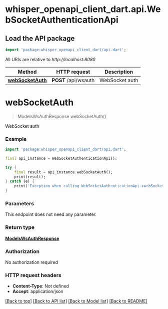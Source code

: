 # whisper_openapi_client_dart.api.WebSocketAuthenticationApi

## Load the API package
```dart
import 'package:whisper_openapi_client_dart/api.dart';
```

All URIs are relative to *http://localhost:8080*

Method | HTTP request | Description
------------- | ------------- | -------------
[**webSocketAuth**](WebSocketAuthenticationApi.md#websocketauth) | **POST** /api/wsauth | WebSocket auth


# **webSocketAuth**
> ModelsWsAuthResponse webSocketAuth()

WebSocket auth

### Example
```dart
import 'package:whisper_openapi_client_dart/api.dart';

final api_instance = WebSocketAuthenticationApi();

try {
    final result = api_instance.webSocketAuth();
    print(result);
} catch (e) {
    print('Exception when calling WebSocketAuthenticationApi->webSocketAuth: $e\n');
}
```

### Parameters
This endpoint does not need any parameter.

### Return type

[**ModelsWsAuthResponse**](ModelsWsAuthResponse.md)

### Authorization

No authorization required

### HTTP request headers

 - **Content-Type**: Not defined
 - **Accept**: application/json

[[Back to top]](#) [[Back to API list]](../README.md#documentation-for-api-endpoints) [[Back to Model list]](../README.md#documentation-for-models) [[Back to README]](../README.md)

